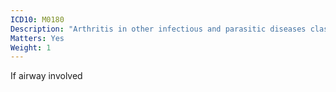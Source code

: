 ```yaml
---
ICD10: M0180
Description: "Arthritis in other infectious and parasitic diseases classified elsewhere: Multiple sites"
Matters: Yes
Weight: 1
---
```

If airway involved
